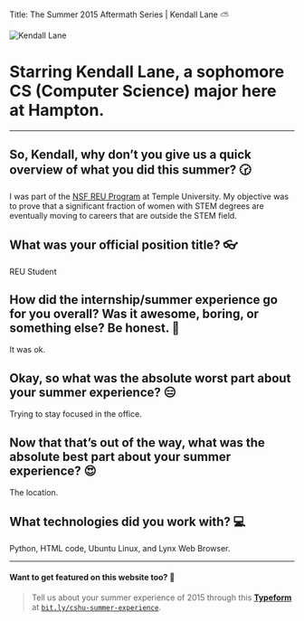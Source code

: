 Title: The Summer 2015 Aftermath Series | Kendall Lane ⛅️

<img src="http://i.imgur.com/iPwgHXY.jpg" title="Kendall Lane" class="aligncenter">

# Starring **Kendall Lane**, a sophomore CS (Computer Science) major here at Hampton.

* * *

## So, Kendall, why don’t you give us a quick overview of what you did this summer? 🕝

I was part of the <a href="http://cis-linux1.temple.edu/~avinash/reu.html" target="_blank">NSF REU Program</a> at Temple University. My objective was to prove that a significant fraction of women with STEM degrees are eventually moving to careers that are outside the STEM field.

## What was your official position title? 👓

REU Student

## How did the internship/summer experience go for you overall? Was it awesome, boring, or something else? Be honest. 💭

It was ok.

## Okay, so what was the absolute worst part about your summer experience? 😑

Trying to stay focused in the office.

## Now that that’s out of the way, what was the absolute best part about your summer experience? 😍

The location.

## **What technologies did you work with?** 💻

Python, HTML code, Ubuntu Linux, and Lynx Web Browser.

* * *

#### Want to get featured on this website too? 📝

> Tell us about your summer experience of 2015 through this <a href="http://bit.ly/cshu-summer-experience" target="_blank" title="Typeform - Summer 2015 Experience">**Typeform**</a> at <a href="http://bit.ly/cshu-summer-experience" target="_blank" title="Typeform - Summer 2015 Experience Link">`bit.ly/cshu-summer-experience`</a>.
